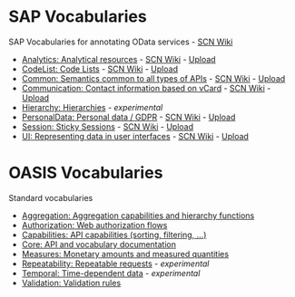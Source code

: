 # SAP Vocabularies
SAP Vocabularies for annotating OData services - [SCN Wiki](https://wiki.scn.sap.com/wiki/display/EmTech/OData+4.0+Vocabularies)
* [Analytics: Analytical resources](Analytics.md) - [SCN Wiki](https://wiki.scn.sap.com/wiki/x/gwWKGw) - [Upload](https://wiki.scn.sap.com/wiki/pages/viewpageattachments.action?pageId=462030211)
* [CodeList: Code Lists](CodeList.md) - [SCN Wiki](https://wiki.scn.sap.com/wiki/x/s4k7Hw) - [Upload](https://wiki.scn.sap.com/wiki/pages/viewpageattachments.action?pageId=523995571)
* [Common: Semantics common to all types of APIs](Common.md) - [SCN Wiki](https://wiki.scn.sap.com/wiki/x/vh_7Gg) - [Upload](https://wiki.scn.sap.com/wiki/pages/viewpageattachments.action?pageId=448470974)
* [Communication: Contact information based on vCard](Communication.md) - [SCN Wiki](https://wiki.scn.sap.com/wiki/x/ux_7Gg) - [Upload](https://wiki.scn.sap.com/wiki/pages/viewpageattachments.action?pageId=448470971)
* [Hierarchy: Hierarchies](Hierarchy.md) - *experimental*
* [PersonalData: Personal data / GDPR](PersonalData.md) - [SCN Wiki](https://wiki.scn.sap.com/wiki/x/tQGXHQ) - [Upload](https://wiki.scn.sap.com/wiki/pages/viewpageattachments.action?pageId=496435637)
* [Session: Sticky Sessions](Session.md) - [SCN Wiki](https://wiki.scn.sap.com/wiki/x/BIB6Hw) - [Upload](https://wiki.scn.sap.com/wiki/pages/viewpageattachments.action?pageId=528121860)
* [UI: Representing data in user interfaces](UI.md) - [SCN Wiki](https://wiki.scn.sap.com/wiki/x/uB_7Gg) - [Upload](https://wiki.scn.sap.com/wiki/pages/viewpageattachments.action?pageId=448470968)

# OASIS Vocabularies
Standard vocabularies
* [Aggregation: Aggregation capabilities and hierarchy functions](https://github.com/oasis-tcs/odata-vocabularies/blob/master/vocabularies/Org.OData.Aggregation.V1.md)
* [Authorization: Web authorization flows](https://github.com/oasis-tcs/odata-vocabularies/blob/master/vocabularies/Org.OData.Authorization.V1.md)
* [Capabilities: API capabilities (sorting, filtering, ...)](https://github.com/oasis-tcs/odata-vocabularies/blob/master/vocabularies/Org.OData.Capabilities.V1.md)
* [Core: API and vocabulary documentation](https://github.com/oasis-tcs/odata-vocabularies/blob/master/vocabularies/Org.OData.Core.V1.md)
* [Measures: Monetary amounts and measured quantities](https://github.com/oasis-tcs/odata-vocabularies/blob/master/vocabularies/Org.OData.Measures.V1.md)
* [Repeatability: Repeatable requests](https://github.com/oasis-tcs/odata-vocabularies/blob/master/vocabularies/Org.OData.Repeatability.V1.md)  - *experimental*
* [Temporal: Time-dependent data](https://github.com/oasis-tcs/odata-vocabularies/blob/master/vocabularies/Org.OData.Temporal.V1.md)  - *experimental*
* [Validation: Validation rules](https://github.com/oasis-tcs/odata-vocabularies/blob/master/vocabularies/Org.OData.Validation.V1.md)

